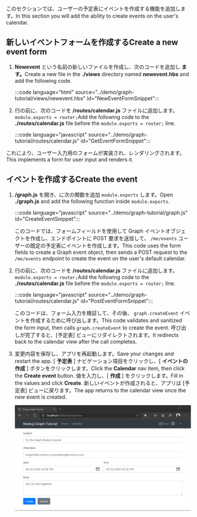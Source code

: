 <!-- markdownlint-disable MD002 MD041 -->

<span data-ttu-id="7b0dc-101">このセクションでは、ユーザーの予定表にイベントを作成する機能を追加します。</span><span class="sxs-lookup"><span data-stu-id="7b0dc-101">In this section you will add the ability to create events on the user's calendar.</span></span>

## <a name="create-a-new-event-form"></a><span data-ttu-id="7b0dc-102">新しいイベントフォームを作成する</span><span class="sxs-lookup"><span data-stu-id="7b0dc-102">Create a new event form</span></span>

1. <span data-ttu-id="7b0dc-103">**Newevent** という名前の新しいファイルを作成し、次のコードを追加し **ます。**</span><span class="sxs-lookup"><span data-stu-id="7b0dc-103">Create a new file in the **./views** directory named **newevent.hbs** and add the following code.</span></span>

    :::code language="html" source="../demo/graph-tutorial/views/newevent.hbs" id="NewEventFormSnippet":::

1. <span data-ttu-id="7b0dc-104">行の前に、次のコードを **/routes/calendar.js** ファイルに追加します。 `module.exports = router;`</span><span class="sxs-lookup"><span data-stu-id="7b0dc-104">Add the following code to the **./routes/calendar.js** file before the `module.exports = router;` line.</span></span>

    :::code language="javascript" source="../demo/graph-tutorial/routes/calendar.js" id="GetEventFormSnippet":::

<span data-ttu-id="7b0dc-105">これにより、ユーザー入力用のフォームが実装され、レンダリングされます。</span><span class="sxs-lookup"><span data-stu-id="7b0dc-105">This implements a form for user input and renders it.</span></span>

## <a name="create-the-event"></a><span data-ttu-id="7b0dc-106">イベントを作成する</span><span class="sxs-lookup"><span data-stu-id="7b0dc-106">Create the event</span></span>

1. <span data-ttu-id="7b0dc-107">**/graph.js** を開き、に次の関数を追加 `module.exports` します。</span><span class="sxs-lookup"><span data-stu-id="7b0dc-107">Open **./graph.js** and add the following function inside `module.exports`.</span></span>

    :::code language="javascript" source="../demo/graph-tutorial/graph.js" id="CreateEventSnippet":::

    <span data-ttu-id="7b0dc-108">このコードでは、フォームフィールドを使用して Graph イベントオブジェクトを作成し、エンドポイントに POST 要求を送信して、 `/me/events` ユーザーの既定の予定表にイベントを作成します。</span><span class="sxs-lookup"><span data-stu-id="7b0dc-108">This code uses the form fields to create a Graph event object, then sends a POST request to the `/me/events` endpoint to create the event on the user's default calendar.</span></span>

1. <span data-ttu-id="7b0dc-109">行の前に、次のコードを **/routes/calendar.js** ファイルに追加します。 `module.exports = router;`</span><span class="sxs-lookup"><span data-stu-id="7b0dc-109">Add the following code to the **./routes/calendar.js** file before the `module.exports = router;` line.</span></span>

    :::code language="javascript" source="../demo/graph-tutorial/routes/calendar.js" id="PostEventFormSnippet":::

    <span data-ttu-id="7b0dc-110">このコードは、フォーム入力を検証して、その後、 `graph.createEvent` イベントを作成するために呼び出します。</span><span class="sxs-lookup"><span data-stu-id="7b0dc-110">This code validates and sanitized the form input, then calls `graph.createEvent` to create the event.</span></span> <span data-ttu-id="7b0dc-111">呼び出しが完了すると、[予定表] ビューにリダイレクトされます。</span><span class="sxs-lookup"><span data-stu-id="7b0dc-111">It redirects back to the calendar view after the call completes.</span></span>

1. <span data-ttu-id="7b0dc-112">変更内容を保存し、アプリを再起動します。</span><span class="sxs-lookup"><span data-stu-id="7b0dc-112">Save your changes and restart the app.</span></span> <span data-ttu-id="7b0dc-113">[ **予定表** ] ナビゲーション項目をクリックし、[ **イベントの作成** ] ボタンをクリックします。</span><span class="sxs-lookup"><span data-stu-id="7b0dc-113">Click the **Calendar** nav item, then click the **Create event** button.</span></span> <span data-ttu-id="7b0dc-114">値を入力し、[ **作成** ] をクリックします。</span><span class="sxs-lookup"><span data-stu-id="7b0dc-114">Fill in the values and click **Create**.</span></span> <span data-ttu-id="7b0dc-115">新しいイベントが作成されると、アプリは [予定表] ビューに戻ります。</span><span class="sxs-lookup"><span data-stu-id="7b0dc-115">The app returns to the calendar view once the new event is created.</span></span>

    ![新しいイベントフォームのスクリーンショット](images/create-event-01.png)
